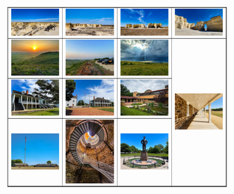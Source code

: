 <table align=center border="1">

<tr>

<td width="250"> <img src="../pics/ks_101.jpg" width="240" border=0 alt=""></img> </td>
<td width="250"> <img src="../pics/ks_102.jpg" width="240" border=0 alt=""></img> </td>
<td width="250"> <img src="../pics/ks_103.jpg" width="240" border=0 alt=""></img> </td>
<td width="250"> <img src="../pics/ks_104.jpg" width="240" border=0 alt=""></img> </td>

</tr>

<tr>

<td width="250"> <img src="../pics/ks_201.JPG" width="240" border=0 alt=""></img> </td>
<td width="250"> <img src="../pics/ks_202.JPG" width="240" border=0 alt=""></img> </td>
<td width="250"> <img src="../pics/ks_203.JPG" width="240" border=0 alt=""></img> </td>
<td width="250" rowspan="0"> <img src="../pics/ks_402.jpg" width="240" border=0 alt=""></img> </td>

</tr>

<tr>

<td width="250"> <img src="../pics/ks_301.jpg" width="240" border=0 alt=""></img> </td>
<td width="250"> <img src="../pics/ks_302.jpg" width="240" border=0 alt=""></img> </td>
<td width="250"> <img src="../pics/ks_303.jpg" width="240" border=0 alt=""></img> </td>

</tr>

<tr>

<td width="250"> <img src="../pics/ks_401.jpg" width="240" border=0 alt=""></img> </td>
<td width="250"> <img src="../pics/ks_304.jpg" width="240" border=0 alt=""></img> </td>
<td width="250"> <img src="../pics/ks_204.jpg" width="240" border=0 alt=""></img> </td>

</tr>


</table>